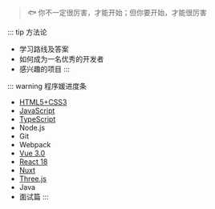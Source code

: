 > 🐟 你不一定很厉害，才能开始；但你要开始，才能很厉害

::: tip 方法论
- 学习路线及答案
- 如何成为一名优秀的开发者
- 感兴趣的项目
:::

::: warning 程序媛进度条
- [HTML5+CSS3](./HTML+CSS/HTML.md)
- [JavaScript](./javascript/base.md)
- [TypeScript](./typescript/intro.md)
- Node.js
- Git
- Webpack
- [Vue 3.0](./vue/Vue3_fast.md)
- [React 18](./React/index.md)
- [Nuxt](./Nuxt3/Nuxt.md)
- [Three.js](./Threejs/threejs-base.md)
- Java
- 面试篇
:::